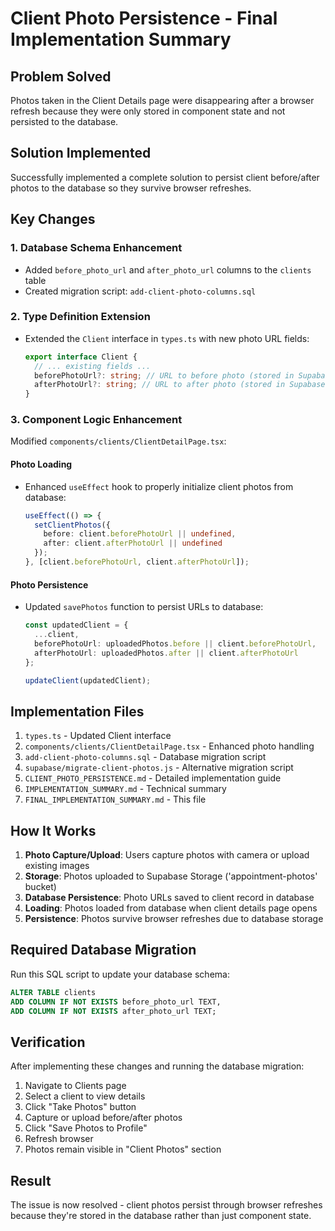 # Client Photo Persistence - Final Implementation Summary

## Problem Solved
Photos taken in the Client Details page were disappearing after a browser refresh because they were only stored in component state and not persisted to the database.

## Solution Implemented
Successfully implemented a complete solution to persist client before/after photos to the database so they survive browser refreshes.

## Key Changes

### 1. Database Schema Enhancement
- Added `before_photo_url` and `after_photo_url` columns to the `clients` table
- Created migration script: `add-client-photo-columns.sql`

### 2. Type Definition Extension
- Extended the `Client` interface in `types.ts` with new photo URL fields:
  ```typescript
  export interface Client {
    // ... existing fields ...
    beforePhotoUrl?: string; // URL to before photo (stored in Supabase Storage)
    afterPhotoUrl?: string; // URL to after photo (stored in Supabase Storage)
  }
  ```

### 3. Component Logic Enhancement
Modified `components/clients/ClientDetailPage.tsx`:

#### Photo Loading
- Enhanced `useEffect` hook to properly initialize client photos from database:
  ```typescript
  useEffect(() => {
    setClientPhotos({
      before: client.beforePhotoUrl || undefined,
      after: client.afterPhotoUrl || undefined
    });
  }, [client.beforePhotoUrl, client.afterPhotoUrl]);
  ```

#### Photo Persistence
- Updated `savePhotos` function to persist URLs to database:
  ```typescript
  const updatedClient = {
    ...client,
    beforePhotoUrl: uploadedPhotos.before || client.beforePhotoUrl,
    afterPhotoUrl: uploadedPhotos.after || client.afterPhotoUrl
  };
  
  updateClient(updatedClient);
  ```

## Implementation Files

1. `types.ts` - Updated Client interface
2. `components/clients/ClientDetailPage.tsx` - Enhanced photo handling
3. `add-client-photo-columns.sql` - Database migration script
4. `supabase/migrate-client-photos.js` - Alternative migration script
5. `CLIENT_PHOTO_PERSISTENCE.md` - Detailed implementation guide
6. `IMPLEMENTATION_SUMMARY.md` - Technical summary
7. `FINAL_IMPLEMENTATION_SUMMARY.md` - This file

## How It Works

1. **Photo Capture/Upload**: Users capture photos with camera or upload existing images
2. **Storage**: Photos uploaded to Supabase Storage ('appointment-photos' bucket)
3. **Database Persistence**: Photo URLs saved to client record in database
4. **Loading**: Photos loaded from database when client details page opens
5. **Persistence**: Photos survive browser refreshes due to database storage

## Required Database Migration

Run this SQL script to update your database schema:

```sql
ALTER TABLE clients 
ADD COLUMN IF NOT EXISTS before_photo_url TEXT,
ADD COLUMN IF NOT EXISTS after_photo_url TEXT;
```

## Verification

After implementing these changes and running the database migration:

1. Navigate to Clients page
2. Select a client to view details
3. Click "Take Photos" button
4. Capture or upload before/after photos
5. Click "Save Photos to Profile"
6. Refresh browser
7. Photos remain visible in "Client Photos" section

## Result

The issue is now resolved - client photos persist through browser refreshes because they're stored in the database rather than just component state.
